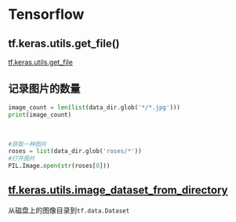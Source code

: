 # Tensorflow



## tf.keras.utils.get_file()

[tf.keras.utils.get_file](https://www.tensorflow.org/api_docs/python/tf/keras/utils/get_file#args_1)

## 记录图片的数量

```python
image_count = len(list(data_dir.glob('*/*.jpg')))
print(image_count)
```

​	

```python
#获取一种图片
roses = list(data_dir.glob('roses/*'))
#打开图片
PIL.Image.open(str(roses[0]))
```

## [tf.keras.utils.image_dataset_from_directory](https://tensorflow.google.cn/api_docs/python/tf/keras/utils/image_dataset_from_directory#args)

从磁盘上的图像目录到`tf.data.Dataset`